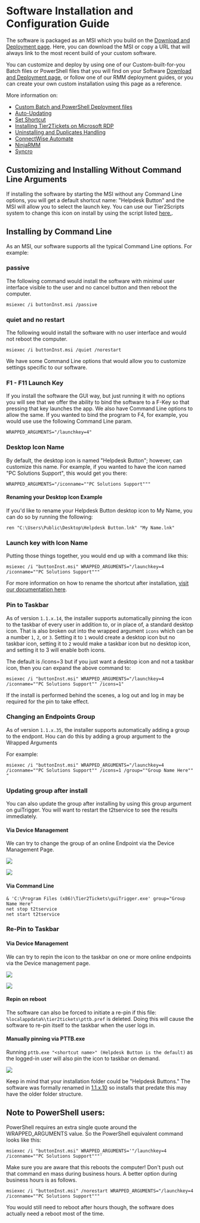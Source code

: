 # Software Installation and Configuration Guide

The software is packaged as an MSI which you build on the [Download and Deployment page](https://account.helpdeskbuttons.com/builds.php). Here, you can download the MSI or copy a URL that will always link to the most recent build of your custom software.

You can customize and deploy by using one of our Custom-built-for-you Batch files or PowerShell files that you will find on your Software [Download and Deployment page](https://account.helpdeskbuttons.com/builds.php), or follow one of our RMM deployment guides, or you can create your own custom installation using this page as a reference.

More information on:

- [Custom Batch and PowerShell Deployment files](https://docs.tier2tickets.com/content/deployment/scripts/)
- [Auto-Updating](https://docs.tier2tickets.com/content/deployment/auto-update/)
- [Set Shortcut](https://docs.tier2tickets.com/content/deployment/shortcut/)
- [Installing Tier2Tickets on Microsoft RDP](https://docs.tier2tickets.com/content/deployment/rdp/)
- [Uninstalling and Duplicates Handling](https://docs.tier2tickets.com/content/deployment/uninstall/)
- [ConnectWise Automate](https://docs.tier2tickets.com/content/deployment/automate/)
- [NinjaRMM](https://docs.tier2tickets.com/content/deployment/ninjarmm/)
- [Syncro](https://docs.tier2tickets.com/content/deployment/syncro/)

## Customizing and Installing Without Command Line Arguments

If installing the software by starting the MSI without any Command Line options, you will get a default shortcut name: "Helpdesk Button" and the MSI will allow you to select the launch key. You can use our Tier2Scripts system to change this icon on install by using the script listed [here.](https://docs.tier2tickets.com/content/customization/tier2scripts/#update-shortcut-icons-on-install).

## Installing by Command Line

As an MSI, our software supports all the typical Command Line options. For example:

### passive

The following command would install the software with minimal user interface visible to the user and no cancel button and then reboot the computer.

```
msiexec /i buttonInst.msi /passive
```

### quiet and no restart

The following would install the software with no user interface and would not reboot the computer.

```
msiexec /i buttonInst.msi /quiet /norestart
```

We have some Command Line options that would allow you to customize settings specific to our software.

### F1 - F11 Launch Key

If you install the software the GUI way, but just running it with no options you will see that we offer the ability to bind the software to a F-Key so that pressing that key launches the app. We also have Command Line options to allow the same. If you wanted to bind the program to F4, for example, you would use use the following Command Line param.

```
WRAPPED_ARGUMENTS="/launchkey=4"
```

### Desktop Icon Name

By default, the desktop icon is named "Helpdesk Button"; however, can customize this name. For example, if you wanted to have the icon named "PC Solutions Support", this would get you there:

```
WRAPPED_ARGUMENTS="/iconname=""PC Solutions Support"""
```

#### Renaming your Desktop Icon Example

If you'd like to rename your Helpdesk Button desktop icon to My Name, you can do so by running the following:

```
ren "C:\Users\Public\Desktop\Helpdesk Button.lnk" "My Name.lnk"
```

### Launch key with Icon Name

Putting those things together, you would end up with a command like this:

```
msiexec /i "buttonInst.msi" WRAPPED_ARGUMENTS="/launchkey=4 /iconname=""PC Solutions Support"""
```

For more information on how to rename the shortcut after installation, [visit our documentation here](https://docs.tier2tickets.com/content/deployment/shortcut).

### Pin to Taskbar

As of version `1.1.x.14`, the installer supports automatically pinning the icon to the taskbar of every user in addition to, or in place of, a standard desktop icon. That is also broken out into the wrapped argument `icons` which can be a number `1`, `2`, or `3`. Setting it to `1` would create a desktop icon but no taskbar icon, setting it to `2` would make a taskbar icon but no desktop icon, and setting it to 3 will enable both icons.

The default is /icons=3 but if you just want a desktop icon and not a taskbar icon, then you can expand the above command to:

```
msiexec /i "buttonInst.msi" WRAPPED_ARGUMENTS="/launchkey=4 /iconname=""PC Solutions Support"" /icons=1"
```

If the install is performed behind the scenes, a log out and log in may be required for the pin to take effect.

### Changing an Endpoints Group

As of version `1.1.x.35`, the installer supports automatically adding a group to the endpont. Hou can do this by adding a group argument to the Wrapped Arguments

For example:
```
msiexec /i "buttonInst.msi" WRAPPED_ARGUMENTS="/launchkey=4 /iconname=""PC Solutions Support"" /icons=1 /group=""Group Name Here"" " 
```

### Updating group after install

You can also update the group after installing by using this group argument on guiTrigger. You will want to restart the t2tservice to see the results immediately. 

#### Via Device Management
We can try to change the group of an online Endpoint via the Device Management Page.

![](images/group1.png)

![](images/group2.png)


#### Via Command Line
```
& 'C:\Program Files (x86)\Tier2Tickets\guiTrigger.exe' group="Group Name Here"
net stop t2tservice
net start t2tservice
```

### Re-Pin to Taskbar

#### Via Device Management
We can try to repin the icon to the taskbar on one or more online endpoints via the Device management page.

![](images/pin.png)

![](images/pin2.png)

#### Repin on reboot
The software can also be forced to initiate a re-pin if this file: `%localappdata%\tier2tickets\pttb.pref` is deleted. Doing this will cause the software to re-pin itself to the taskbar when the user logs in.

#### Manually pinning via PTTB.exe
Running `pttb.exe "<shortcut name>" (Helpdesk Button is the default)` as the logged-in user will also pin the icon to taskbar on demand.

![](images/pttb.gif)

Keep in mind that your installation folder could be "Helpdesk Buttons." The software was formally renamed in [1.1.x.10](https://docs.tier2tickets.com/content/general/changelog/#x-10) so installs that predate this may have the older folder structure.

## **Note to PowerShell users**:

PowerShell requires an extra single quote around the WRAPPED_ARGUMENTS value. So the PowerShell equivalent command looks like this:

```
msiexec /i "buttonInst.msi" WRAPPED_ARGUMENTS='"/launchkey=4 /iconname=""PC Solutions Support"""'
```

Make sure you are aware that this reboots the computer! Don't push out that command en mass during business hours. A better option during business hours is as follows.

```
msiexec /i "buttonInst.msi" /norestart WRAPPED_ARGUMENTS="/launchkey=4 /iconname=""PC Solutions Support"""
```

You would still need to reboot after hours though, the software does actually need a reboot most of the time.
